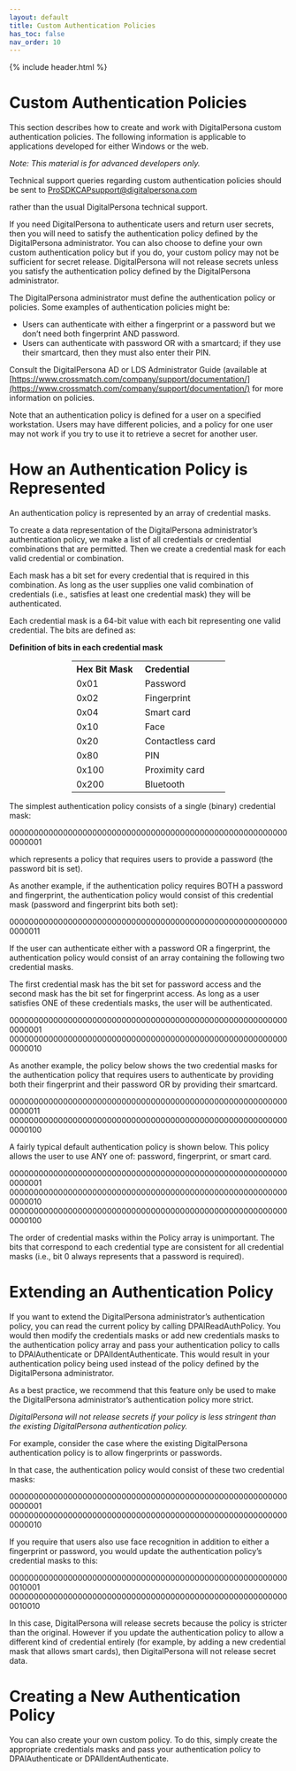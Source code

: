 ```yaml
---
layout: default
title: Custom Authentication Policies
has_toc: false
nav_order: 10
---
```


{% include header.html %}

# Custom Authentication Policies

This section describes how to create and work with DigitalPersona custom authentication policies. The following information is applicable to applications developed for either Windows or the web.

*Note: This material is for advanced developers only.*

Technical support queries regarding custom authentication policies should be sent to ProSDKCAPsupport@digitalpersona.com

[comment]: <> (Need new email address.)

rather than the usual DigitalPersona technical support.  

If you need DigitalPersona to authenticate users and return user secrets, then you will need to satisfy the authentication policy defined by the DigitalPersona administrator. You can also choose to define your own custom authentication policy but if you do, your custom policy may not be sufficient for secret release. DigitalPersona will not release secrets unless you satisfy the authentication policy defined by the DigitalPersona administrator.  

The DigitalPersona administrator must define the authentication policy or policies. Some examples of authentication policies might be:  

- Users can authenticate with either a fingerprint or a password but we don’t need both fingerprint AND password.
- Users can authenticate with password OR with a smartcard; if they use their smartcard, then they must also enter their PIN.  

Consult the DigitalPersona AD or LDS Administrator Guide (available at [https://www.crossmatch.com/company/support/documentation/](https://www.crossmatch.com/company/support/documentation/) for more information on policies.  

Note that an authentication policy is defined for a user on a specified workstation. Users may have different policies, and a policy for one user may not work if you try to use it to retrieve a secret for another user.  

# How an Authentication Policy is Represented  

An authentication policy is represented by an array of credential masks.  

To create a data representation of the DigitalPersona administrator’s authentication policy, we make a list of all credentials or credential combinations that are permitted. Then we create a credential mask for each valid credential or combination.   

Each mask has a bit set for every credential that is required in this combination. As long as the user supplies one valid combination of credentials (i.e., satisfies at least one credential mask) they will be authenticated.  

Each credential mask is a 64-bit value with each bit representing one valid credential. The bits are defined as:

**Definition of bits in each credential mask**

<table style="width:55%;margin-left:auto;margin-right:auto;">
  <tr>
    <th style="width:30%" ALIGN="left">Hex Bit Mask</th>
    <th style="width:35%" ALIGN="left">Credential</th>
  </tr>
  <tr>
    <td valign="top">
    0x01
</td>
    <td valign="top">Password</td>
  </tr>
  <tr>
    <td valign="top">0x02</td>
    <td valign="top">
    	Fingerprint
    </td>
  </tr>
  <tr>
    <td valign="top">0x04</td>
    <td valign="top">	Smart card
    </td>
  </tr>
  <tr>
    <td valign="top">0x10</td>
    <td valign="top">	Face</td>
  </tr>
  <tr>
    <td valign="top">0x20</td>
    <td valign="top">  	Contactless card</td>
  </tr>
  <tr>
    <td valign="top">0x80</td>
    <td valign="top">      	PIN
          </td>
  </tr>
  <tr>
    <td valign="top">0x100</td>
    <td valign="top">	Proximity card
    </td>
  </tr>
  <tr>
    <td valign="top">0x200</td>
    <td valign="top">	Bluetooth</td>
  </tr>     
</table>

The simplest authentication policy consists of a single (binary) credential mask:  

0000000000000000000000000000000000000000000000000000000000000001  

which represents a policy that requires users to provide a password (the password bit is set).  

As another example, if the authentication policy requires BOTH a password and fingerprint, the authentication policy would consist of this credential mask (password and fingerprint bits both set):  

0000000000000000000000000000000000000000000000000000000000000011  

If the user can authenticate either with a password OR a fingerprint, the authentication policy would consist of an array containing the following two credential masks.   

The first credential mask has the bit set for password access and the second mask has the bit set for fingerprint access. As long as a user satisfies ONE of these credentials masks, the user will be authenticated.  

0000000000000000000000000000000000000000000000000000000000000001  
0000000000000000000000000000000000000000000000000000000000000010  

As another example, the policy below shows the two credential masks for the authentication policy that requires users to authenticate by providing both their fingerprint and their password OR by providing their smartcard.  

0000000000000000000000000000000000000000000000000000000000000011  
0000000000000000000000000000000000000000000000000000000000000100  

A fairly typical default authentication policy is shown below. This policy allows the user to use ANY one of: password, fingerprint, or smart card.  

0000000000000000000000000000000000000000000000000000000000000001  
0000000000000000000000000000000000000000000000000000000000000010  
0000000000000000000000000000000000000000000000000000000000000100  

The order of credential masks within the Policy array is unimportant. The bits that correspond to each credential type are consistent for all credential masks (i.e., bit 0 always represents that a password is required).  

# Extending an Authentication Policy  

If you want to extend the DigitalPersona administrator’s authentication policy, you can read the current policy by calling DPAlReadAuthPolicy. You would then modify the credentials masks or add new credentials masks to the authentication policy array and pass your authentication policy to calls to DPAlAuthenticate or DPAlIdentAuthenticate. This would result in your authentication policy being used instead of the policy defined by the DigitalPersona administrator.  

As a best practice, we recommend that this feature only be used to make the DigitalPersona administrator’s authentication policy more strict.  

*DigitalPersona will not release secrets if your policy is less stringent than the existing DigitalPersona authentication policy.*  

For example, consider the case where the existing DigitalPersona authentication policy is to allow fingerprints or passwords.  

In that case, the authentication policy would consist of these two credential masks:  

0000000000000000000000000000000000000000000000000000000000000001  
0000000000000000000000000000000000000000000000000000000000000010  

If you require that users also use face recognition in addition to either a fingerprint or password, you would update the authentication policy’s credential masks to this:  

0000000000000000000000000000000000000000000000000000000000010001  
0000000000000000000000000000000000000000000000000000000000010010  

In this case, DigitalPersona will release secrets because the policy is stricter than the original. However if you update the authentication policy to allow a different kind of credential entirely (for example, by adding a new credential mask that allows smart cards), then DigitalPersona will not release secret data.  

# Creating a New Authentication Policy  

You can also create your own custom policy. To do this, simply create the appropriate credentials masks and pass your authentication policy to DPAlAuthenticate or DPAlIdentAuthenticate.
